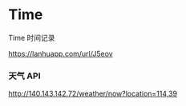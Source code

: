 # Time
Time 时间记录

https://lanhuapp.com/url/J5eov

### 天气 API
http://140.143.142.72/weather/now?location=114,39


